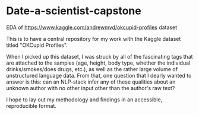 # Date-a-scientist-capstone
EDA of https://www.kaggle.com/andrewmvd/okcupid-profiles dataset

This is to have a central repository for my work with the Kaggle dataset titled "OKCupid Profiles". 

When I picked up this dataset, I was struck by all of the fascinating tags that are attached to the samples (age, height, body type, whether the individual drinks/smokes/does drugs, etc.), as well as the rather large volume of unstructured language data. From that, one question that I dearly wanted to answer is this: can an NLP-stack infer any of these qualities about an unknown author with no other input other than the author's raw text?

I hope to lay out my methodology and findings in an accessible, reproducible format. 
